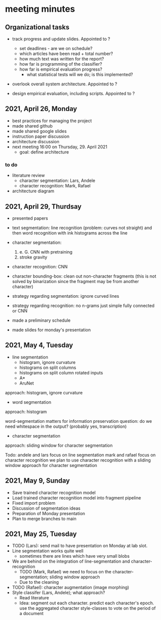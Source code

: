 # meeting minutes

## Organizational tasks

- track progress and update slides. Appointed to ?
    - set deadlines - are we on schedule?
	- which articles have been read + total number?
	- how much text was written for the report?
	- how far is programming of the classifier?
	- how far is empirical evaluation progress?
		- what statistical tests will we do; is this implemented?

- overlook overall system architecture. Appointed to ?

- design empirical evaluation, including scripts. Appointed to ?

## 2021, April 26, Monday

- best practices for managing the project
- made shared github
- made shared google slides
- instruction paper discussion
- architecture discussion
- next meeting 16:00 on Thursday, 29. April 2021
    - goal: define architecture

### to do

- literature review
    - character segmentation: Lars, Andele
    - character recognition: Mark, Rafael
- architecture diagram

## 2021, April 29, Thurdsay

- presented papers
- text segmentation: line recognition (problem: curves not straight) and then word recognition with ink histograms across the line
- character segmentation:
	1. e. G. CNN with pretraining
	2. stroke gravity
	
- character recognition: CNN
- character bounding-box: clean out non-character fragments (this is not solved by binarization since the fragment may be from another character)

- strategy regarding segmentation: ignore curved lines
- strategy regarding recognition: no n-grams just simple fully connected or CNN

- made a preliminary schedule
- made slides for monday's presentation

## 2021, May 4, Tuesday

- line segmentation
	- histogram, ignore curvature
	- histograms on split columns
	- histograms on split column rotated inputs
	- A*
	- AruNet

approach: histogram, ignore curvature

- word segmentation

approach: histogram

word-segmentation matters for information preservation
question: do we need whitespace in the output?
(probably yes, transcription)

- character segmentation

approach: sliding window for character segmentation

Todo:
andele and lars focus on line segmentation
mark and rafael focus on character recognition
we plan to use character recognition with a sliding window approach for character segmentation

## 2021, May 9, Sunday

- Save trained character recognition model
- Load trained character recognition model into fragment pipeline
- Fixed import problem
- Discussion of segmentation ideas
- Preparation of Monday presentation
- Plan to merge branches to main

## 2021, May 25, Tuesday

- TODO (Lars): send mail to have presentation on Monday at lab slot.
- Line segmentation works quite well
	- sometimes there are lines which have very small blobs
- We are behind on the integration of line-segmentation and character-recognition
	- TODO (Mark, Rafael) we need to focus on the character-segmentation; sliding window approach
	- Due to the cleaning 
- TODO (Rafael): character augmentation (image morphing)
- Style classifer (Lars, Andele); what approach?
	- Read literature
	- Idea: segment out each character. predict each character's epoch. use the aggregated character style-classes to vote on the period of a document


